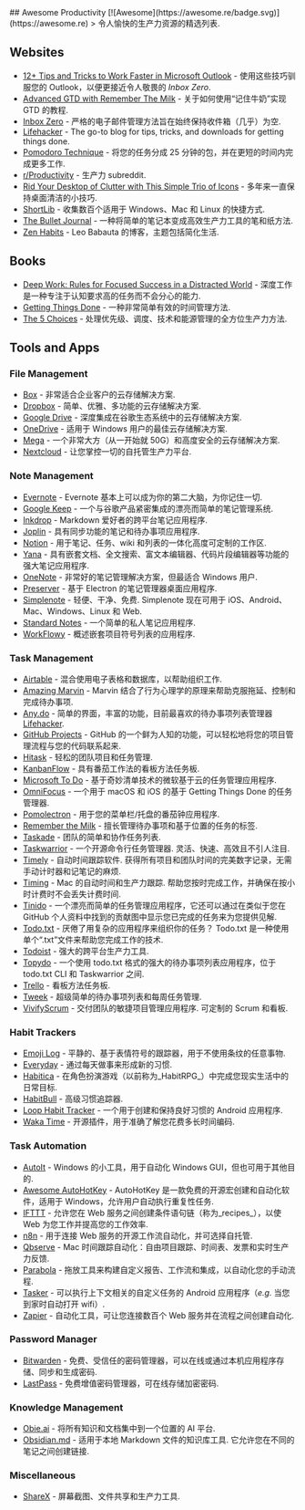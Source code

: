 <div class="github-widget" data-repo="jyguyomarch/awesome-productivity"></div>
<script async src="https://pagead2.googlesyndication.com/pagead/js/adsbygoogle.js"></script><ins class="adsbygoogle" style="display:block" data-ad-client="ca-pub-6890694312814945" data-ad-slot="5473692530" data-ad-format="auto"  data-full-width-responsive="true"></ins><script>(adsbygoogle = window.adsbygoogle || []).push({});</script>
## Awesome Productivity [![Awesome](https://awesome.re/badge.svg)](https://awesome.re)
&gt; 令人愉快的生产力资源的精选列表.



## Websites

- [12+ Tips and Tricks to Work Faster in Microsoft Outlook](http://lifehacker.com/12-tips-and-tricks-to-work-faster-in-microsoft-outlook-1540483009) - 使用这些技巧驯服您的 Outlook，以便更接近令人敬畏的 _Inbox Zero_.
- [Advanced GTD with Remember The Milk](http://blog.rememberthemilk.com/post/116665489183/guest-post-advanced-gtd-with-remember-the-milk) - 关于如何使用“记住牛奶”实现 GTD 的教程.
- [Inbox Zero](http://www.43folders.com/izero) - 严格的电子邮件管理方法旨在始终保持收件箱（几乎）为空.
- [Lifehacker](http://lifehacker.com/) - The go-to blog for tips, tricks, and downloads for getting things done.
- [Pomodoro Technique](http://pomodorotechnique.com/) - 将您的任务分成 25 分钟的包，并在更短的时间内完成更多工作.
- [r/Productivity](https://www.reddit.com/r/productivity/) - 生产力 subreddit.
- [Rid Your Desktop of Clutter with This Simple Trio of Icons](http://lifehacker.com/5901487/rid-your-desktop-of-clutter-with-this-simple-trio-of-icons) - 多年来一直保持桌面清洁的小技巧.
- [ShortLib](https://shortlib.netlify.app/) - 收集数百个适用于 Windows、Mac 和 Linux 的快捷方式.
- [The Bullet Journal](http://bulletjournal.com/) - 一种将简单的笔记本变成高效生产力工具的笔和纸方法.
- [Zen Habits](https://zenhabits.net/) - Leo Babauta 的博客，主题包括简化生活.

## Books

- [Deep Work: Rules for Focused Success in a Distracted World](https://www.calnewport.com/books/deep-work/) - 深度工作是一种专注于认知要求高的任务而不会分心的能力.
- [Getting Things Done](https://gettingthingsdone.com/store/product.php?productid=17035&cat=3&page) - 一种非常简单有效的时间管理方法.
- [The 5 Choices](http://books.simonandschuster.ca/The-5-Choices/Kory-Kogon/9781476711713) - 处理优先级、调度、技术和能源管理的全方位生产力方法.

## Tools and Apps

### File Management

- [Box](https://www.box.com) - 非常适合企业客户的云存储解决方案.
- [Dropbox](https://www.dropbox.com) - 简单、优雅、多功能的云存储解决方案.
- [Google Drive](https://www.google.ca/drive/) - 深度集成在谷歌生态系统中的云存储解决方案.
- [OneDrive](https://onedrive.live.com) - 适用于 Windows 用户的最佳云存储解决方案.
- [Mega](https://mega.nz/) - 一个非常大方（从一开始就 50G）和高度安全的云存储解决方案.
- [Nextcloud](https://nextcloud.com) - 让您掌控一切的自托管生产力平台.

### Note Management

- [Evernote](https://evernote.com/) - Evernote 基本上可以成为你的第二大脑，为你记住一切.
- [Google Keep](http://www.google.com/keep/) - 一个与谷歌产品紧密集成的漂亮而简单的笔记管理系统.
- [Inkdrop](https://www.inkdrop.info/) - Markdown 爱好者的跨平台笔记应用程序.
- [Joplin](https://joplinapp.org/) - 具有同步功能的笔记和待办事项应用程序.
- [Notion](https://www.notion.so/) - 用于笔记、任务、wiki 和列表的一体化高度可定制的工作区.
- [Yana](https://yana.js.org) - 具有嵌套文档、全文搜索、富文本编辑器、代码片段编辑器等功能的强大笔记应用程序.
- [OneNote](https://www.onenote.com/) - 非常好的笔记管理解决方案，但最适合 Windows 用户.
- [Preserver](https://github.com/hsbalar/preserver) - 基于 Electron 的笔记管理器桌面应用程序.
- [Simplenote](https://simplenote.com/)  - 轻便、干净、免费.  Simplenote 现在可用于 iOS、Android、Mac、Windows、Linux 和 Web.
- [Standard Notes](https://standardnotes.org/) - 一个简单的私人笔记应用程序.
- [WorkFlowy](https://workflowy.com/) - 概述嵌套项目符号列表的应用程序.

### Task Management

- [Airtable](https://airtable.com/) - 混合使用电子表格和数据库，以帮助组织工作.
- [Amazing Marvin](https://www.amazingmarvin.com/) - Marvin 结合了行为心理学的原理来帮助克服拖延、控制和完成待办事项.
- [Any.do](http://www.any.do/) - 简单的界面，丰富的功能，目前最喜欢的待办事项列表管理器 [Lifehacker](http://lifehacker.com/5924093/five-best-to-do-list-managers).
- [GitHub Projects](https://github.com/features/project-management/) - GitHub 的一个鲜为人知的功能，可以轻松地将您的项目管理流程与您的代码联系起来.
- [Hitask](https://hitask.com) - 轻松的团队项目和任务管理.
- [KanbanFlow](https://kanbanflow.com) - 具有番茄工作法的看板方法任务板.
- [Microsoft To Do](https://todo.microsoft.com/tasks/) - 基于奇妙清单技术的微软基于云的任务管理应用程序.
- [OmniFocus](https://www.omnigroup.com/omnifocus) - 一个用于 macOS 和 iOS 的基于 Getting Things Done 的任务管理器.
- [Pomolectron](https://github.com/amitmerchant1990/pomolectron) - 用于您的菜单栏/托盘的番茄钟应用程序.
- [Remember the Milk](https://www.rememberthemilk.com) - 擅长管理待办事项和基于位置的任务的标签.
- [Taskade](https://taskade.com) - 团队的简单和协作任务列表.
- [Taskwarrior](http://taskwarrior.org/)  - 一个开源命令行任务管理器. 灵活、快速、高效且不引人注目.
- [Timely](https://memory.ai/timely)  - 自动时间跟踪软件. 获得所有项目和团队时间的完美数字记录，无需手动计时器和记笔记的麻烦.
- [Timing](https://timingapp.com/)  - Mac 的自动时间和生产力跟踪. 帮助您按时完成工作，并确保在按小时计费时不会丢失计费时间.
- [Tinido](https://tinido.com/) - 一个漂亮而简单的任务管理应用程序，它还可以通过在类似于您在 GitHub 个人资料中找到的贡献图中显示您已完成的任务来为您提供见解.
- [Todo.txt](http://todotxt.com/)  - 厌倦了用复杂的应用程序来组织你的任务？  Todo.txt 是一种使用单个“.txt”文件来帮助您完成工作的技术.
- [Todoist](https://todoist.com/) - 强大的跨平台生产力工具.
- [Topydo](https://github.com/topydo/topydo) - 一个使用 todo.txt 格式的强大的待办事项列表应用程序，位于 todo.txt CLI 和 Taskwarrior 之间.
- [Trello](https://trello.com) - 看板方法任务板.
- [Tweek](https://tweek.so) - 超级简单的待办事项列表和每周任务管理.
- [VivifyScrum](https://www.vivifyscrum.com)  - 交付团队的敏捷项目管理应用程序. 可定制的 Scrum 和看板.

### Habit Trackers

- [Emoji Log](https://emojilog.rosano.ca) - 平静的、基于表情符号的跟踪器，用于不使用条纹的任意事物.
- [Everyday](https://everyday.app/) - 通过每天做事来形成新的习惯.
- [Habitica](https://habitica.com) - 在角色扮演游戏（以前称为_HabitRPG_）中完成您现实生活中的日常目标.
- [HabitBull](http://www.habitbull.com/) - 高级习惯追踪器.
- [Loop Habit Tracker](https://github.com/iSoron/uhabits) - 一个用于创建和保持良好习惯的 Android 应用程序.
- [Waka Time](https://wakatime.com/) - 开源插件，用于准确了解您花费多长时间编码.

### Task Automation

- [AutoIt](https://www.autoitscript.com/) - Windows 的小工具，用于自动化 Windows GUI，但也可用于其他目的.
- [Awesome AutoHotKey](https://github.com/ahkscript/awesome-AutoHotkey) - AutoHotKey 是一款免费的开源宏创建和自动化软件，适用于 Windows，允许用户自动执行重复性任务.
- [IFTTT](https://ifttt.com) - 允许您在 Web 服务之间创建条件语句链（称为_recipes_），以使 Web 为您工作并提高您的工作效率.
- [n8n](https://n8n.io) - 用于连接 Web 服务的开源工作流自动化，并可选择自托管.
- [Qbserve](https://qotoqot.com/qbserve/) - Mac 时间跟踪自动化：自由项目跟踪、时间表、发票和实时生产力反馈.
- [Parabola](https://parabola.io) - 拖放工具来构建自定义报告、工作流和集成，以自动化您的手动流程.
- [Tasker](http://tasker.dinglisch.net/) - 可以执行上下文相关的自定义任务的 Android 应用程序（_e.g._ 当您到家时自动打开 wifi）.
- [Zapier](https://zapier.com/) - 自动化工具，可让您连接数百个 Web 服务并在流程之间创建自动化.

### Password Manager

- [Bitwarden](https://bitwarden.com) - 免费、受信任的密码管理器，可以在线或通过本机应用程序存储、同步和生成密码.
- [LastPass](https://lastpass.com) - 免费增值密码管理器，可在线存储加密密码.

### Knowledge Management

- [Obie.ai](https://obie.ai/) - 将所有知识和文档集中到一个位置的 AI 平台.
- [Obsidian.md](https://obsidian.md/)  - 适用于本地 Markdown 文件的知识库工具. 它允许您在不同的笔记之间创建链接.

### Miscellaneous

- [ShareX](https://getsharex.com/) - 屏幕截图、文件共享和生产力工具.
